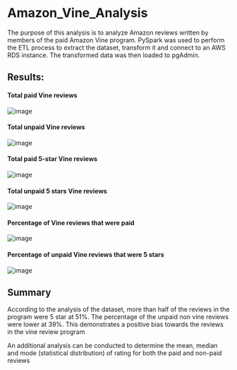 # Amazon_Vine_Analysis
The purpose of this analysis is to analyze Amazon reviews written by members of the paid Amazon Vine program. PySpark was used to perform the ETL process to extract the dataset, transform it and connect to an AWS RDS instance. The transformed data was then loaded to pgAdmin.

## Results: 
#### Total paid Vine reviews 

![image](https://user-images.githubusercontent.com/90416094/152027890-a0b47d42-0e2d-4a82-8a2a-69cd64cb1027.png)

#### Total unpaid Vine reviews 

![image](https://user-images.githubusercontent.com/90416094/152027913-e3772f2d-3762-483e-ae03-88c587f193df.png)

#### Total paid 5-star Vine reviews 
![image](https://user-images.githubusercontent.com/90416094/152027974-16814fec-7b64-40a8-87ab-21189337f200.png)


#### Total unpaid 5 stars Vine reviews 
![image](https://user-images.githubusercontent.com/90416094/152028015-bdb11326-e290-4a0a-9aaf-3f8d55e370fe.png)

#### Percentage of Vine reviews that were paid 
![image](https://user-images.githubusercontent.com/90416094/152027792-ac3cbc6b-d3d7-419b-a016-9da6f9c56726.png)

#### Percentage of  unpaid Vine reviews that were 5 stars
![image](https://user-images.githubusercontent.com/90416094/152027857-da59c3c0-1467-4710-a7e4-9cc89e865e0c.png)

## Summary 
According to the analysis of the dataset, more than half of the reviews in the program were 5 star at 51%. The percentage of the unpaid non vine reviews were lower at 39%. This demonstrates a positive bias towards the reviews in the vine review program 

An additional analysis can be conducted to determine the mean, median and mode (statistical distribution) of rating for both the paid and non-paid reviews

